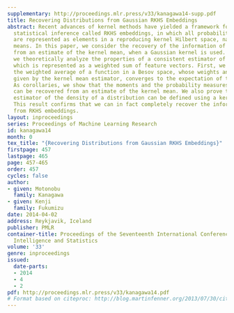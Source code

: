```yaml
---
supplementary: http://proceedings.mlr.press/v33/kanagawa14-supp.pdf
title: Recovering Distributions from Gaussian RKHS Embeddings
abstract: Recent advances of kernel methods have yielded a framework for nonparametric
  statistical inference called RKHS embeddings, in which all probability distributions
  are represented as elements in a reproducing kernel Hilbert space, namely kernel
  means. In this paper, we consider the recovery of the information of a distribution
  from an estimate of the kernel mean, when a Gaussian kernel is used. To this end,
  we theoretically analyze the properties of a consistent estimator of a kernel mean,
  which is represented as a weighted sum of feature vectors. First, we prove that
  the weighted average of a function in a Besov space, whose weights and samples are
  given by the kernel mean estimator, converges to the expectation of the function.
  As corollaries, we show that the moments and the probability measures on intervals
  can be recovered from an estimate of the kernel mean. We also prove that a consistent
  estimator of the density of a distribution can be defined using a kernel mean estimator.
  This result confirms that we can in fact completely recover the information of distributions
  from RKHS embeddings.
layout: inproceedings
series: Proceedings of Machine Learning Research
id: kanagawa14
month: 0
tex_title: "{Recovering Distributions from Gaussian RKHS Embeddings}"
firstpage: 457
lastpage: 465
page: 457-465
order: 457
cycles: false
author:
- given: Motonobu
  family: Kanagawa
- given: Kenji
  family: Fukumizu
date: 2014-04-02
address: Reykjavik, Iceland
publisher: PMLR
container-title: Proceedings of the Seventeenth International Conference on Artificial
  Intelligence and Statistics
volume: '33'
genre: inproceedings
issued:
  date-parts:
  - 2014
  - 4
  - 2
pdf: http://proceedings.mlr.press/v33/kanagawa14.pdf
# Format based on citeproc: http://blog.martinfenner.org/2013/07/30/citeproc-yaml-for-bibliographies/
---
```

